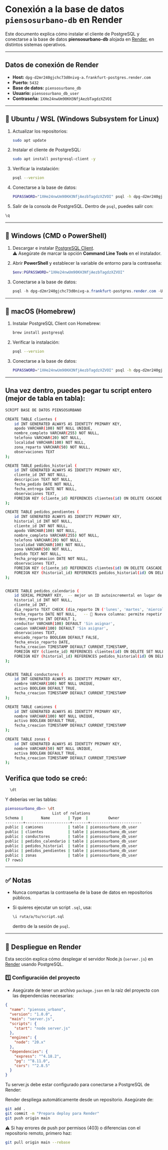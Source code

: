 # Conexión a la base de datos `piensosurbano-db` en Render

Este documento explica cómo instalar el cliente de PostgreSQL y conectarse a la base de datos **piensosurbano-db** alojada en [Render](https://render.com), en distintos sistemas operativos.

---

## Datos de conexión de Render

- **Host:** `dpg-d2mr240gjchc73d0nivg-a.frankfurt-postgres.render.com`
- **Puerto:** `5432`
- **Base de datos:** `piensosurbano_db`
- **Usuario:** `piensosurbano_db_user`
- **Contraseña:** `1XHe24nwUm90KH3NfjAezbTagdzXZVOI`

---

## 🔹 Ubuntu / WSL (Windows Subsystem for Linux)

1. Actualizar los repositorios:
   ```bash
   sudo apt update
   ```

2. Instalar el cliente de PostgreSQL:
   ```bash
   sudo apt install postgresql-client -y
   ```

3. Verificar la instalación:
   ```bash
   psql --version
   ```

4. Conectarse a la base de datos:
   ```bash
   PGPASSWORD="1XHe24nwUm90KH3NfjAezbTagdzXZVOI" psql -h dpg-d2mr240gjchc73d0nivg-a.frankfurt-postgres.render.com -U piensosurbano_db_user -d piensosurbano_db -p 5432
   ```
5. Salir de la consola de PostgreSQL. Dentro de `psql`, puedes salir con:

```sql
\q
```
---

## 🔹 Windows (CMD o PowerShell)

1. Descargar e instalar [PostgreSQL Client](https://www.postgresql.org/download/windows/).  
   ⚠️ Asegúrate de marcar la opción **Command Line Tools** en el instalador.

2. Abrir **PowerShell** y establecer la variable de entorno para la contraseña:
   ```powershell
   $env:PGPASSWORD="1XHe24nwUm90KH3NfjAezbTagdzXZVOI"
   ```

3. Conectarse a la base de datos:
   ```powershell
   psql -h dpg-d2mr240gjchc73d0nivg-a.frankfurt-postgres.render.com -U piensosurbano_db_user -d piensosurbano_db -p 5432
   ```

---

## 🔹 macOS (Homebrew)

1. Instalar PostgreSQL Client con Homebrew:
   ```bash
   brew install postgresql
   ```

2. Verificar la instalación:
   ```bash
   psql --version
   ```

3. Conectarse a la base de datos:
   ```bash
   PGPASSWORD="1XHe24nwUm90KH3NfjAezbTagdzXZVOI" psql -h dpg-d2mr240gjchc73d0nivg-a.frankfurt-postgres.render.com -U piensosurbano_db_user -d piensosurbano_db -p 5432
   ```

---
## Una vez dentro, puedes pegar tu script entero (mejor de tabla en tabla):

```bash
SCRIPT BASE DE DATOS PIENSOSURBANO

CREATE TABLE clientes (
    id INT GENERATED ALWAYS AS IDENTITY PRIMARY KEY,
    apodo VARCHAR(100) NOT NULL UNIQUE,
    nombre_completo VARCHAR(255) NOT NULL,
    telefono VARCHAR(20) NOT NULL,
    localidad VARCHAR(100) NOT NULL,
    zona_reparto VARCHAR(50) NOT NULL,
    observaciones TEXT
);

CREATE TABLE pedidos_historial (
    id INT GENERATED ALWAYS AS IDENTITY PRIMARY KEY,
    cliente_id INT NOT NULL,
    descripcion TEXT NOT NULL,
    fecha_pedido DATE NOT NULL,
    fecha_entrega DATE NOT NULL,
    observaciones TEXT,
    FOREIGN KEY (cliente_id) REFERENCES clientes(id) ON DELETE CASCADE
);

CREATE TABLE pedidos_pendientes (
    id INT GENERATED ALWAYS AS IDENTITY PRIMARY KEY,
    historial_id INT NOT NULL,
    cliente_id INT NOT NULL,
    apodo VARCHAR(100) NOT NULL,
    nombre_completo VARCHAR(255) NOT NULL,
    telefono VARCHAR(20) NOT NULL,
    localidad VARCHAR(100) NOT NULL,
    zona VARCHAR(50) NOT NULL,
    pedido TEXT NOT NULL,
    fecha_programacion DATE NOT NULL,
    observaciones TEXT,
    FOREIGN KEY (cliente_id) REFERENCES clientes(id) ON DELETE CASCADE,
    FOREIGN KEY (historial_id) REFERENCES pedidos_historial(id) ON DELETE CASCADE
);


CREATE TABLE pedidos_calendario (
    id SERIAL PRIMARY KEY,  -- mejor un ID autoincremental en lugar de VARCHAR
    historial_id INT NOT NULL,
    cliente_id INT,
    dia_reparto TEXT CHECK (dia_reparto IN ('lunes', 'martes', 'miercoles', 'jueves', 'viernes')) NOT NULL,
    fecha_reparto DATE NOT NULL,   -- 📌 Nueva columna: permite repetir el mismo pedido en distintas fechas
    orden_reparto INT DEFAULT 1,
    conductor VARCHAR(100) DEFAULT 'Sin asignar',
    camion VARCHAR(100) DEFAULT 'Sin asignar',
    observaciones TEXT,
    enviado_reparto BOOLEAN DEFAULT FALSE,
    fecha_envio_reparto DATE,
    fecha_creacion TIMESTAMP DEFAULT CURRENT_TIMESTAMP,
    FOREIGN KEY (cliente_id) REFERENCES clientes(id) ON DELETE SET NULL,
    FOREIGN KEY (historial_id) REFERENCES pedidos_historial(id) ON DELETE CASCADE
);


CREATE TABLE conductores (
    id INT GENERATED ALWAYS AS IDENTITY PRIMARY KEY,
    nombre VARCHAR(100) NOT NULL UNIQUE,
    activo BOOLEAN DEFAULT TRUE,
    fecha_creacion TIMESTAMP DEFAULT CURRENT_TIMESTAMP
);

CREATE TABLE camiones (
    id INT GENERATED ALWAYS AS IDENTITY PRIMARY KEY,
    nombre VARCHAR(100) NOT NULL UNIQUE,
    activo BOOLEAN DEFAULT TRUE,
    fecha_creacion TIMESTAMP DEFAULT CURRENT_TIMESTAMP
);

CREATE TABLE zonas (
    id INT GENERATED ALWAYS AS IDENTITY PRIMARY KEY,
    nombre VARCHAR(50) NOT NULL UNIQUE,
    activa BOOLEAN DEFAULT TRUE,
    fecha_creacion TIMESTAMP DEFAULT CURRENT_TIMESTAMP
);

```

## Verifica que todo se creó:

 ```bash
   \dt
   ```

Y deberías ver las tablas:

 ```bash
piensosurbano_db=> \dt
                      List of relations
 Schema |        Name        | Type  |         Owner
--------+--------------------+-------+-----------------------
 public | camiones           | table | piensosurbano_db_user
 public | clientes           | table | piensosurbano_db_user
 public | conductores        | table | piensosurbano_db_user
 public | pedidos_calendario | table | piensosurbano_db_user
 public | pedidos_historial  | table | piensosurbano_db_user
 public | pedidos_pendientes | table | piensosurbano_db_user
 public | zonas              | table | piensosurbano_db_user
(7 rows)
 ```
---

## ✅ Notas

- Nunca compartas la contraseña de la base de datos en repositorios públicos.
- Si quieres ejecutar un script `.sql`, usa:
  ```bash
  \i ruta/a/tu/script.sql
  ```
  
  dentro de la sesión de `psql`.

---

## 🚀 Despliegue en Render

Esta sección explica cómo desplegar el servidor Node.js (`server.js`) en [Render](https://render.com/) usando PostgreSQL.

### 1️⃣ Configuración del proyecto
- Asegúrate de tener un archivo `package.json` en la raíz del proyecto con las dependencias necesarias:

```json
{
  "name": "piensos_urbano",
  "version": "1.0.0",
  "main": "server.js",
  "scripts": {
    "start": "node server.js"
  },
  "engines": {
    "node": "20.x"
  },
  "dependencies": {
    "express": "^4.18.2",
    "pg": "^8.11.0",
    "cors": "^2.8.5"
  }
}
```

Tu server.js debe estar configurado para conectarse a PostgreSQL de Render:

Render despliega automáticamente desde un repositorio. Asegúrate de:
```bash
git add .
git commit -m "Prepara deploy para Render"
git push origin main
```

⚠️ Si hay errores de push por permisos (403) o diferencias con el repositorio remoto, primero haz:
```bash
git pull origin main --rebase
```
